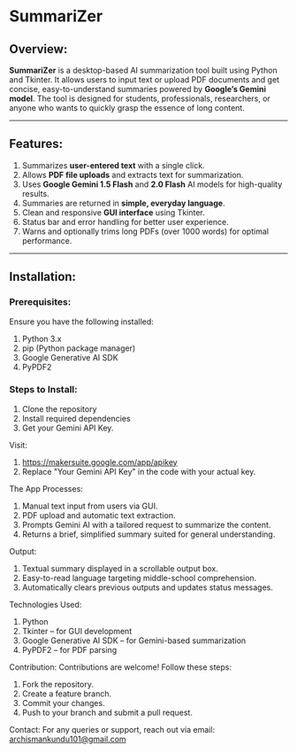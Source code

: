 # SummariZer

## Overview:
**SummariZer** is a desktop-based AI summarization tool built using Python and Tkinter. It allows users to input text or upload PDF documents and get concise, easy-to-understand summaries powered by **Google’s Gemini model**. The tool is designed for students, professionals, researchers, or anyone who wants to quickly grasp the essence of long content.

---

## Features:
1. Summarizes **user-entered text** with a single click.
2. Allows **PDF file uploads** and extracts text for summarization.
3. Uses **Google Gemini 1.5 Flash** and **2.0 Flash** AI models for high-quality results.
4. Summaries are returned in **simple, everyday language**.
5. Clean and responsive **GUI interface** using Tkinter.
6. Status bar and error handling for better user experience.
7. Warns and optionally trims long PDFs (over 1000 words) for optimal performance.

---

## Installation:

### Prerequisites:
Ensure you have the following installed:
1. Python 3.x
2. pip (Python package manager)
3. Google Generative AI SDK
4. PyPDF2

### Steps to Install:
1. Clone the repository
2. Install required dependencies
3. Get your Gemini API Key.

Visit:
1. https://makersuite.google.com/app/apikey
2. Replace "Your Gemini API Key" in the code with your actual key.

The App Processes:
1. Manual text input from users via GUI.
2. PDF upload and automatic text extraction.
3. Prompts Gemini AI with a tailored request to summarize the content.
4. Returns a brief, simplified summary suited for general understanding.

Output:
1. Textual summary displayed in a scrollable output box.
2. Easy-to-read language targeting middle-school comprehension.
3. Automatically clears previous outputs and updates status messages.
   
Technologies Used:
1. Python
2. Tkinter – for GUI development
3. Google Generative AI SDK – for Gemini-based summarization
4. PyPDF2 – for PDF parsing
   
Contribution:
Contributions are welcome! Follow these steps:

1. Fork the repository.
2. Create a feature branch.
3. Commit your changes.
4. Push to your branch and submit a pull request.

Contact: For any queries or support, reach out via email: archismankundu101@gmail.com
